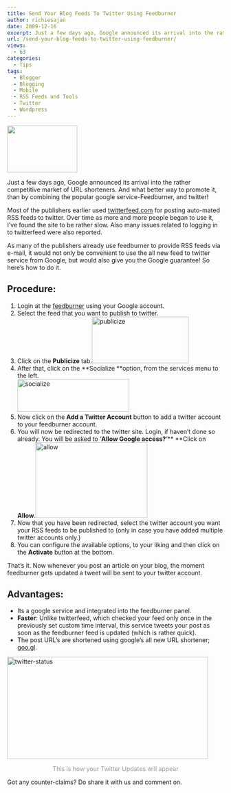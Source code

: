 ```yaml
---
title: Send Your Blog Feeds To Twitter Using Feedburner
author: richiesajan
date: 2009-12-16
excerpt: Just a few days ago, Google announced its arrival into the rather competitive market of URL shorteners. And what better way to promote it, than by combining the popular google service-Feedburner, and twitter!
url: /send-your-blog-feeds-to-twitter-using-feedburner/
views:
  - 63
categories:
  - Tips
tags:
  - Blogger
  - Blogging
  - Mobile
  - RSS Feeds and Tools
  - Twitter
  - Wordpress
---
```

<img class="alignleft wp-image-52769" src="http://cdn.devilsworkshop.org/files/2009/06/twitter.jpg" alt="" width="163" height="109" />

Just a few days ago, Google announced its arrival into the rather competitive market of URL shorteners. And what better way to promote it, than by combining the popular google service-Feedburner, and twitter!<!--more-->

Most of the publishers earlier used <a href="http://www.twitterfeed.com/" onclick="_gaq.push(['_trackEvent', 'outbound-article', 'http://www.twitterfeed.com/', 'twitterfeed.com']);" target="_blank">twitterfeed.com</a> for posting auto-mated RSS feeds to twitter. Over time as more and more people began to use it, I&#8217;ve found the site to be rather slow. Also many issues related to logging in to twitterfeed were also reported.

As many of the publishers already use feedburner to provide RSS feeds via e-mail, it would not only be convenient to use the all new feed to twitter service from Google, but would also give you the Google guarantee! So here&#8217;s how to do it.

## Procedure:

  1. Login at the <a href="http://feedburner.google.com/" onclick="_gaq.push(['_trackEvent', 'outbound-article', 'http://feedburner.google.com/', 'feedburner']);" target="_blank">feedburner</a> using your Google account.
  2. Select the feed that you want to publish to twitter.
  3. Click on the **Publicize** tab.<img class="aligncenter size-full wp-image-17929" src="http://cdn.devilsworkshop.org/files/2009/12/publicize.png" alt="publicize" width="225" height="108" />
  4. After that, click on the **Socialize **option, from the services menu to the left.  
    <img class="aligncenter size-full wp-image-17930" src="http://cdn.devilsworkshop.org/files/2009/12/socialize.png" alt="socialize" width="260" height="76" />
  5. Now click on the **Add a Twitter Account** button to add a twitter account to your feedburner account.
  6. You will now be redirected to the twitter site. Login, if haven&#8217;t done so already. You will be asked to &#8216;**Allow Google access?**&#8216;** **Click on **Allow**.<img class="aligncenter size-full wp-image-17931" src="http://cdn.devilsworkshop.org/files/2009/12/allow.png" alt="allow" width="260" height="175" />
  7. Now that you have been redirected, select the twitter account you want your RSS feeds to be published to (only in case you have added multiple twitter accounts only.)
  8. You can configure the available options, to your liking and then click on the **Activate** button at the bottom.

That&#8217;s it. Now whenever you post an article on your blog, the moment feedburner gets updated a tweet will be sent to your twitter account.

## Advantages:

  * Its a google service and integrated into the feedburner panel.
  * **Faster**: Unlike twitterfeed, which checked your feed only once in the previously set custom time interval, this service tweets your post as soon as the feedburner feed is updated (which is rather quick).
  * The post URL&#8217;s are shortened using google&#8217;s all new URL shortener; <a href="http://goo.gl/" onclick="_gaq.push(['_trackEvent', 'outbound-article', 'http://goo.gl/', 'goo.gl']);" target="_blank">goo.gl</a>.

<img class="aligncenter size-full wp-image-17934" src="http://cdn.devilsworkshop.org/files/2009/12/twitter-status.png" alt="twitter-status" width="467" height="237" />

<p style="text-align: center">
  <span style="color: #999999">This is how your Twitter Updates will appear</span>
</p>

<p style="text-align: left">
  Got any counter-claims? Do share it with us and comment on.
</p>
